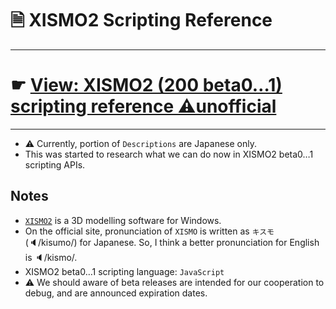 # 🗎 XISMO2 Scripting Reference

---

# ☛ [View: XISMO2 (200 beta0…1) scripting reference ⚠unofficial](https://docs.google.com/spreadsheets/d/e/2PACX-1vS7vmFWuCe1hBmJOXQVLh3zmJnjESsNqpEkrjaJCssycu5RVZQM17eDLmssk7waIpwMflqYuR26VRCw/pubhtml)
</td></tr></table>

---

* ⚠ Currently, portion of `Descriptions` are Japanese only.
* This was started to research what we can do now in XISMO2 beta0…1 scripting APIs.

## Notes

* [`XISMO2`](http://mqdl.jpn.org/) is a 3D modelling software for Windows.
* On the official site, pronunciation of `XISMO` is written as `キスモ` (🔈/kisumo/) for Japanese. So, I think a better pronunciation for English is 🔈/kismo/.
* XISMO2 beta0…1 scripting language: `JavaScript`
* ⚠ We should aware of beta releases are intended for our cooperation to debug, and are announced expiration dates.
